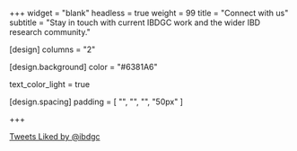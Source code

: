 +++
widget = "blank"
headless = true
weight = 99
title = "Connect with us"
subtitle = "Stay in touch with current IBDGC work and the wider IBD research community."

[design]
columns = "2"

  [design.background]
  color = "#6381A6"

  text_color_light = true

  [design.spacing]
  padding = [ "", "", "", "50px" ]

+++

<a class="twitter-timeline"  data-width="600" data-height="500" data-theme="light" href="https://twitter.com/ibdgc/likes?ref_src=twsrc%5Etfw">Tweets Liked by @ibdgc</a> <script async src="https://platform.twitter.com/widgets.js" charset="utf-8"></script>
